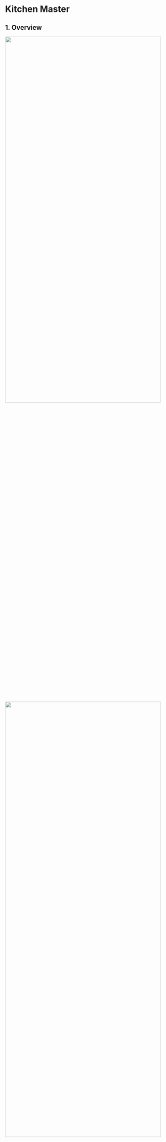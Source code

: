 # Kitchen Master
## 1. Overview
<img src="https://user-images.githubusercontent.com/40736396/101233429-3132bf80-36fc-11eb-9cfa-3a7c349dacd3.PNG" width="100%" height="55%">

<img src="https://user-images.githubusercontent.com/40736396/101441535-ab617f00-395c-11eb-98a2-9cbe78fcf078.png" width="100%" height="60%"> 

#### Watching Full video about this project : https://youtu.be/_JTMdI2pfQs

## 2. Hardware
### (1) Prototype
### (2) MovingType 1 user positioning
### (3) MovingType 2 using linear feed rail
![asm1](https://user-images.githubusercontent.com/40736396/101233164-f6c82300-36f9-11eb-8356-d753e0464854.png)
![rend9](https://user-images.githubusercontent.com/40736396/101233443-414a9f00-36fc-11eb-9a02-b64a9f33a1a8.png)


## 3. Algorithm
### (1) System Overview
<img src="D:\Blab\KitchenMaster\readmeData\systemoverview.png" width="50%" height="30%">

### (2) Intent Classifier
### (3) Image Processing
### (4) Trajectory Planning


[본 프로젝트는 과학기술정보통신부 정보통신창의인재양성사업의 지원을 통해 수행한 ICT멘토링 프로젝트 결과물입니다]
## Reference
A Study on Deep Learning Based RobotArm System 




